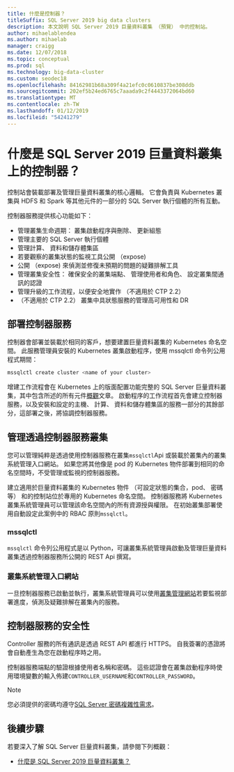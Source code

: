 ```yaml
---
title: 什麼是控制器？
titleSuffix: SQL Server 2019 big data clusters
description: 本文說明 SQL Server 2019 巨量資料叢集 （預覽） 中的控制站。
author: mihaelablendea
ms.author: mihaelab
manager: craigg
ms.date: 12/07/2018
ms.topic: conceptual
ms.prod: sql
ms.technology: big-data-cluster
ms.custom: seodec18
ms.openlocfilehash: 84162981b68a309f4a21efc0c0610837be308ddb
ms.sourcegitcommit: 202ef5b24ed6765c7aaada9c2f4443372064bd60
ms.translationtype: MT
ms.contentlocale: zh-TW
ms.lasthandoff: 01/12/2019
ms.locfileid: "54241279"
---
```

# <a name="what-is-the-controller-on-a-sql-server-2019-big-data-cluster"></a>什麼是 SQL Server 2019 巨量資料叢集上的控制器？

控制站會裝載部署及管理巨量資料叢集的核心邏輯。 它會負責與 Kubernetes 叢集與 HDFS 和 Spark 等其他元件的一部分的 SQL Server 執行個體的所有互動。 

控制器服務提供核心功能如下：

- 管理叢集生命週期： 叢集啟動程序與刪除、 更新組態
- 管理主要的 SQL Server 執行個體
- 管理計算、 資料和儲存體集區
- 若要觀察的叢集狀態的監視工具公開 （expose)
- 公開 （expose) 來偵測並修復未預期的問題的疑難排解工具
- 管理叢集安全性： 確保安全的叢集端點、 管理使用者和角色、 設定叢集間通訊的認證
- 管理升級的工作流程，以便安全地實作 （不適用於 CTP 2.2）
- （不適用於 CTP 2.2） 叢集中具狀態服務的管理高可用性和 DR

## <a name="deploying-the-controller-service"></a>部署控制器服務

控制器會部署並裝載於相同的客戶，想要建置巨量資料叢集的 Kubernetes 命名空間。 此服務管理員安裝的 Kubernetes 叢集啟動程序，使用 mssqlctl 命令列公用程式期間：

```bash
mssqlctl create cluster <name of your cluster>
```

增建工作流程會在 Kubernetes 上的版面配置功能完整的 SQL Server 巨量資料叢集，其中包含所述的所有元件[概觀](big-data-cluster-overview.md)文章。 啟動程序的工作流程首先會建立控制器服務，以及安裝和設定的主機、 計算、 資料和儲存體集區的服務一部分的其餘部分，這部署之後，將協調控制器服務。

## <a name="managing-the-cluster-through-the-controller-service"></a>管理透過控制器服務叢集

您可以管理純粹是透過使用控制器服務在叢集`mssqlctl`Api 或裝載於叢集內的叢集系統管理入口網站。 如果您將其他像是 pod 的 Kubernetes 物件部署到相同的命名空間時，不受管理或監視的控制器服務。

建立適用於巨量資料叢集的 Kubernetes 物件 （可設定狀態的集合，pod、 密碼等） 和的控制站位於專用的 Kubernetes 命名空間。 控制器服務將 Kubernetes 叢集系統管理員可以管理該命名空間內的所有資源授與權限。  在初始叢集部署使用自動設定此案例中的 RBAC 原則`mssqlctl`。 

### <a name="mssqlctl"></a>mssqlctl

`mssqlctl` 命令列公用程式是以 Python，可讓叢集系統管理員啟動及管理巨量資料叢集透過控制器服務所公開的 REST Api 撰寫。

### <a name="cluster-administration-portal"></a>叢集系統管理入口網站

一旦控制器服務已啟動並執行，叢集系統管理員可以使用[叢集管理網站](cluster-admin-portal.md)若要監視部署進度，偵測及疑難排解在叢集內的服務。

## <a name="controller-service-security"></a>控制器服務的安全性

Controller 服務的所有通訊是透過 REST API 都進行 HTTPS。 自我簽署的憑證將會自動產生為您在啟動程序時之用。 

控制器服務端點的驗證根據使用者名稱和密碼。 這些認證會在叢集啟動程序時使用環境變數的輸入佈建`CONTROLLER_USERNAME`和`CONTROLLER_PASSWORD`。

> [!NOTE]
> 您必須提供的密碼均遵守[SQL Server 密碼複雜性需求](https://docs.microsoft.com/sql/relational-databases/security/password-policy?view=sql-server-2017)。

## <a name="next-steps"></a>後續步驟

若要深入了解 SQL Server 巨量資料叢集，請參閱下列概觀：

- [什麼是 SQL Server 2019 巨量資料叢集？](big-data-cluster-overview.md)
